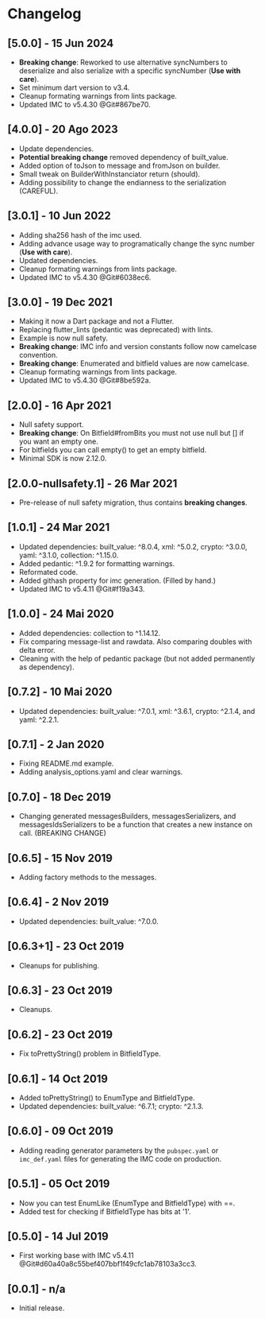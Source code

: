 # Changelog

## [5.0.0] - 15 Jun 2024

* **Breaking change**: Reworked to use alternative syncNumbers to deserialize and also serialize with a specific syncNumber (**Use with care**).
* Set minimum dart version to v3.4.
* Cleanup formating warnings from lints package.
* Updated IMC to v5.4.30 @Git#867be70.

## [4.0.0] - 20 Ago 2023

* Update dependencies.
* **Potential breaking change** removed dependency of built_value.
* Added option of toJson to message and fromJson on builder.
* Small tweak on BuilderWithInstanciator return (should).
* Adding possibility to change the endianness to the serialization (CAREFUL).

## [3.0.1] - 10 Jun 2022

* Adding sha256 hash of the imc used.
* Adding advance usage way to programatically change the sync number (**Use with care**).
* Updated dependencies.
* Cleanup formating warnings from lints package.
* Updated IMC to v5.4.30 @Git#6038ec6.

## [3.0.0] - 19 Dec 2021

* Making it now a Dart package and not a Flutter.
* Replacing flutter_lints (pedantic was deprecated) with lints.
* Example is now null safety.
* **Breaking change**: IMC info and version constants follow now camelcase convention.
* **Breaking change**: Enumerated and bitfield values are now camelcase.
* Cleanup formating warnings from lints package.
* Updated IMC to v5.4.30 @Git#8be592a.

## [2.0.0] - 16 Apr 2021

* Null safety support.
* **Breaking change**: On Bitfield#fromBits you must not use null but [] if you want an empty one.
* For bitfields you can call empty() to get an empty bitfield.
* Minimal SDK is now 2.12.0.

## [2.0.0-nullsafety.1] - 26 Mar 2021

* Pre-release of null safety migration, thus contains **breaking changes**.

## [1.0.1] - 24 Mar 2021

* Updated dependencies: built_value: ^8.0.4, xml: ^5.0.2, crypto: ^3.0.0, yaml: ^3.1.0, collection: ^1.15.0.
* Added pedantic: ^1.9.2 for formatting warnings.
* Reformated code.
* Added githash property for imc generation. (Filled by hand.)
* Updated IMC to v5.4.11 @Git#f19a343.

## [1.0.0] - 24 Mai 2020

* Added dependencies: collection to ^1.14.12.
* Fix comparing message-list and rawdata. Also comparing doubles with
  delta error.
* Cleaning with the help of pedantic package (but not added permanently
  as dependency).

## [0.7.2] - 10 Mai 2020

* Updated dependencies: built_value: ^7.0.1, xml: ^3.6.1, crypto: ^2.1.4,
  and yaml: ^2.2.1.

## [0.7.1] - 2 Jan 2020

* Fixing README.md example.
* Adding analysis_options.yaml and clear warnings.

## [0.7.0] - 18 Dec 2019

* Changing generated messagesBuilders, messagesSerializers, and
  messagesIdsSerializers to be a function that creates a new instance on call.
  (BREAKING CHANGE)

## [0.6.5] - 15 Nov 2019

* Adding factory methods to the messages.

## [0.6.4] - 2 Nov 2019

* Updated dependencies: built_value: ^7.0.0.

## [0.6.3+1] - 23 Oct 2019

* Cleanups for publishing.

## [0.6.3] - 23 Oct 2019

* Cleanups.

## [0.6.2] - 23 Oct 2019

* Fix toPrettyString() problem in BitfieldType.

## [0.6.1] - 14 Oct 2019

* Added toPrettyString() to EnumType and BitfieldType.
* Updated dependencies: built_value: ^6.7.1; crypto: ^2.1.3.

## [0.6.0] - 09 Oct 2019

* Adding reading generator parameters by the `pubspec.yaml` or `imc_def.yaml`
  files for generating the IMC code on production.

## [0.5.1] - 05 Oct 2019

* Now you can test EnumLike (EnumType and BitfieldType) with ==.
* Added test for checking if BitfieldType has bits at '1'.

## [0.5.0] - 14 Jul 2019

* First working base with IMC v5.4.11 @Git#d60a40a8c55bef407bbf1f49cfc1ab78103a3cc3.

## [0.0.1] - n/a

* Initial release.
